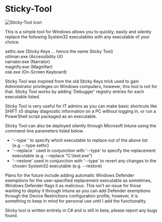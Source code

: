 # Sticky-Tool
![Sticky-Tool icon](https://github.com/nightleyxx/Sticky-Tool/blob/main/Icon/image.png?raw=true)

This is a simple tool for Windows allows you to quickly, easily and silently replace the following System32 executables with any executable of your choice.

sethc.exe (Sticky Keys ... hence the name Sticky Tool)<br>
utilman.exe (Accessibility UI)<br>
narrator.exe (Narrator)<br>
magnify.exe (Magnifier)<br>
osk.exe (On-Screen Keyboard)

Sticky Tool was inspired from the old Sticky Keys trick used to gain Administrator privileges on Windows computers, however, this tool is not for that. Sticky Tool works by adding 'Debugger' registry entries for each executable listed.

Sticky Tool is very useful for IT admins as you can make basic shortcuts like SHIFT x5 display diagnostic information on a PC without logging in, or run a PowerShell script packaged as an executable.

Sticky Tool can also be deployed silently through Microsoft Intune using the command-line parameters listed below.

* '--type <type>' to specify which executable to replace out of the above list (e.g. --type sethc)
* '--replace <file path>' used in conjunction with '--type' to specify the replacement executable (e.g. --replace "C:\test.exe")
* '--restore' used in conjunction with '--type' to revert any changes to the chosen System32 executable (e.g. --restore)

Plans for the future include adding automatic Windows Defender exemptions for the user-specified replacement executable as sometimes, Windows Defender flags it as malicious. This isn't an issue for those wanting to deploy it through Intune as you can add Defender exemptions through the Device Restrictions configuration profile, however, it is something to keep in mind for personal use until I add the functionality.

Sticky tool is written entirely in C# and is still in beta, please report any bugs found.
